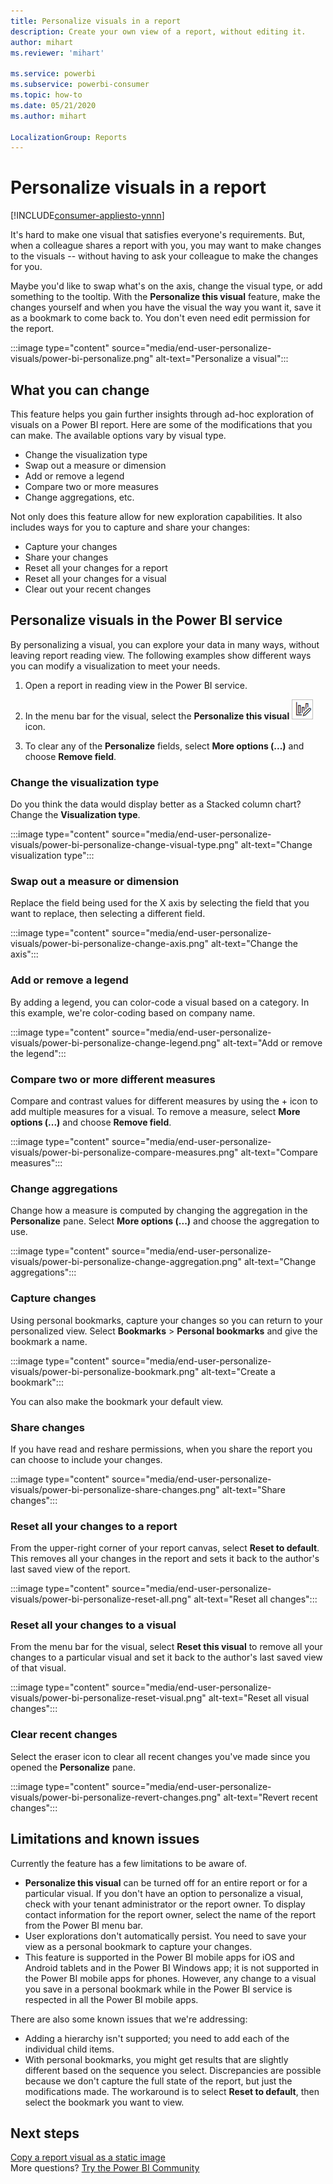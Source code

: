 ```yaml
---
title: Personalize visuals in a report
description: Create your own view of a report, without editing it. 
author: mihart
ms.reviewer: 'mihart'

ms.service: powerbi
ms.subservice: powerbi-consumer
ms.topic: how-to
ms.date: 05/21/2020
ms.author: mihart

LocalizationGroup: Reports
---
```

# Personalize visuals in a report

[!INCLUDE[consumer-appliesto-ynnn](../includes/consumer-appliesto-ynnn.md)]

It's hard to make one visual that satisfies everyone's requirements. But, when a colleague shares a report with you, you may want to make changes to the visuals -- without having to ask your colleague to make the changes for you. 

Maybe you'd like to swap what's on the axis, change the visual type, or add something to the tooltip. With the **Personalize this visual** feature, make the changes yourself and when you have the visual the way you want it, save it as a bookmark to come back to. You don't even need edit permission for the report.

:::image type="content" source="media/end-user-personalize-visuals/power-bi-personalize.png" alt-text="Personalize a visual":::
 
## What you can change

This feature helps you gain further insights through ad-hoc exploration of visuals on a Power BI report. Here are some of the modifications that you can make. The available options vary by visual type. 

- Change the visualization type
- Swap out a measure or dimension
- Add or remove a legend
- Compare two or more measures
- Change aggregations, etc.

Not only does this feature allow for new exploration capabilities. It also includes ways for you to capture and share your changes:

- Capture your changes
- Share your changes
- Reset all your changes for a report
- Reset all your changes for a visual
- Clear out your recent changes


## Personalize visuals in the Power BI service

By personalizing a visual, you can explore your data in many ways, without leaving report reading view. The following examples show different ways you can modify a visualization to meet your needs. 

1. Open a report in reading view in the Power BI service.

2. In the menu bar for the visual, select the **Personalize this visual** ![Personalize this visual icon](media/end-user-personalize-visuals/power-bi-personalize-visual-icon.png) icon. 

3. To clear any of the **Personalize** fields, select **More options (...)** and choose **Remove field**.

### Change the visualization type

Do you think the data would display better as a Stacked column chart? Change the **Visualization type**.

:::image type="content" source="media/end-user-personalize-visuals/power-bi-personalize-change-visual-type.png" alt-text="Change visualization type":::
 
### Swap out a measure or dimension
Replace the field being used for the X axis by selecting the field that you want to replace, then selecting a different field.

:::image type="content" source="media/end-user-personalize-visuals/power-bi-personalize-change-axis.png" alt-text="Change the axis":::
 
### Add or remove a legend
By adding a legend, you can color-code a visual based on a category. In this example, we're color-coding based on company name. 

:::image type="content" source="media/end-user-personalize-visuals/power-bi-personalize-change-legend.png" alt-text="Add or remove the legend":::

### Compare two or more different measures
Compare and contrast values for different measures by using the + icon to add multiple measures for a visual. To remove a measure, select **More options (...)** and choose **Remove field**.

:::image type="content" source="media/end-user-personalize-visuals/power-bi-personalize-compare-measures.png" alt-text="Compare measures":::

### Change aggregations
Change how a measure is computed by changing the aggregation in the **Personalize** pane. Select **More options (...)** and choose the aggregation to use.

:::image type="content" source="media/end-user-personalize-visuals/power-bi-personalize-change-aggregation.png" alt-text="Change aggregations":::

### Capture changes 
Using personal bookmarks, capture your changes so you can return to your personalized view. Select **Bookmarks** > **Personal bookmarks** and give the bookmark a name. 

:::image type="content" source="media/end-user-personalize-visuals/power-bi-personalize-bookmark.png" alt-text="Create a bookmark":::
 
You can also make the bookmark your default view.

### Share changes 
If you have read and reshare permissions, when you share the report you can choose to include your changes.

:::image type="content" source="media/end-user-personalize-visuals/power-bi-personalize-share-changes.png" alt-text="Share changes":::
 
### Reset all your changes to a report

From the upper-right corner of your report canvas, select **Reset to default**. This removes all your changes in the report and sets it back to the author's last saved view of the report.

:::image type="content" source="media/end-user-personalize-visuals/power-bi-personalize-reset-all.png" alt-text="Reset all changes":::
 
### Reset all your changes to a visual

From the menu bar for the visual, select **Reset this visual** to remove all your changes to a particular visual and set it back to the author's last saved view of that visual.

:::image type="content" source="media/end-user-personalize-visuals/power-bi-personalize-reset-visual.png" alt-text="Reset all visual changes":::
 
### Clear recent changes

Select the eraser icon to clear all recent changes you've made since you opened the **Personalize** pane.  

:::image type="content" source="media/end-user-personalize-visuals/power-bi-personalize-revert-changes.png" alt-text="Revert recent changes":::

## Limitations and known issues

Currently the feature has a few limitations to be aware of.

- **Personalize this visual** can be turned off for an entire report or for a particular visual. If you don't have an option to personalize a visual, check with your tenant administrator or the report owner. To display contact information for the report owner, select the name of the report from the Power BI menu bar.
- User explorations don't automatically persist. You need to save your view as a personal bookmark to capture your changes.
- This feature is supported in the Power BI mobile apps for iOS and Android tablets and in the Power BI Windows app; it is not supported in the Power BI mobile apps for phones. However, any change to a visual you save in a personal bookmark while in the Power BI service is respected in all the Power BI mobile apps.

There are also some known issues that we're addressing:

- Adding a hierarchy isn't supported; you need to add each of the individual child items.
- With personal bookmarks, you might get results that are slightly different based on the sequence you select. Discrepancies are possible because we don't capture the full state of the report, but just the modifications made. The workaround is to select **Reset to default**, then select the bookmark you want to view. 

## Next steps
[Copy a report visual as a static image](../visuals/power-bi-visualization-copy-paste.md)    
More questions? [Try the Power BI Community](https://community.powerbi.com/)

